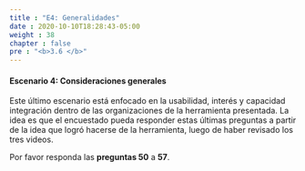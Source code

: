 ```yaml
---
title : "E4: Generalidades"
date : 2020-10-10T18:28:43-05:00
weight : 38
chapter : false
pre : "<b>3.6 </b>"
---
```


#### Escenario 4: Consideraciones generales

Este último escenario está enfocado en la usabilidad, interés y capacidad integración dentro de las organizaciones de la herramienta presentada. La idea es que el encuestado pueda responder estas últimas preguntas a partir de la idea que logró hacerse de la herramienta, luego de haber revisado los tres videos.

Por favor responda las **preguntas 50** a **57**.